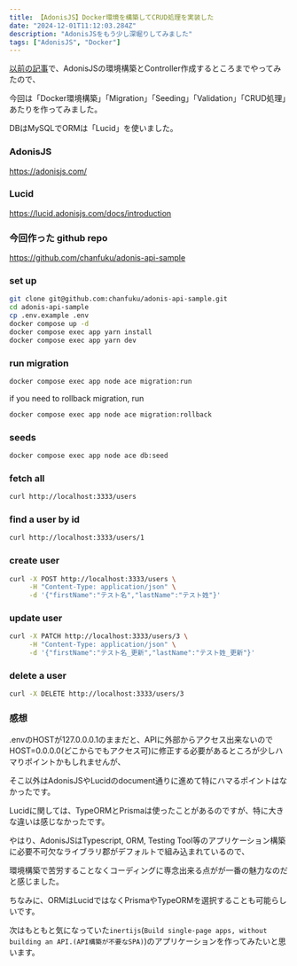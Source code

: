 ```yaml
---
title: 【AdonisJS】Docker環境を構築してCRUD処理を実装した
date: "2024-12-01T11:12:03.284Z"
description: "AdonisJSをもう少し深堀りしてみました"
tags: ["AdonisJS", "Docker"]
---
```


<a href="/20241101-adonisjs/">以前の記事</a>で、AdonisJSの環境構築とController作成するところまでやってみたので、

今回は「Docker環境構築」「Migration」「Seeding」「Validation」「CRUD処理」あたりを作ってみました。

DBはMySQLでORMは「Lucid」を使いました。

### AdonisJS

<a href="https://adonisjs.com/" target="_blank">
https://adonisjs.com/
</a>

### Lucid

<a href="https://lucid.adonisjs.com/docs/introduction" target="_blank">
https://lucid.adonisjs.com/docs/introduction
</a>

### 今回作った github repo

<a href="https://github.com/chanfuku/adonis-api-sample" target="_blank">
https://github.com/chanfuku/adonis-api-sample
</a>

### set up

```bash
git clone git@github.com:chanfuku/adonis-api-sample.git
cd adonis-api-sample
cp .env.example .env
docker compose up -d
docker compose exec app yarn install
docker compose exec app yarn dev
```

### run migration

```bash
docker compose exec app node ace migration:run
```

if you need to rollback migration, run

```bash
docker compose exec app node ace migration:rollback
```

### seeds

```bash
docker compose exec app node ace db:seed
```

### fetch all

```bash
curl http://localhost:3333/users
```

### find a user by id

```bash
curl http://localhost:3333/users/1
```

### create user

```bash
curl -X POST http://localhost:3333/users \
     -H "Content-Type: application/json" \
     -d '{"firstName":"テスト名","lastName":"テスト姓"}'
```

### update user

```bash
curl -X PATCH http://localhost:3333/users/3 \
     -H "Content-Type: application/json" \
     -d '{"firstName":"テスト名_更新","lastName":"テスト姓_更新"}'
```

### delete a user

```bash
curl -X DELETE http://localhost:3333/users/3
```

### 感想

.envのHOSTが127.0.0.0.1のままだと、APIに外部からアクセス出来ないのでHOST=0.0.0.0(どこからでもアクセス可)に修正する必要があるところが少しハマりポイントかもしれませんが、

そこ以外はAdonisJSやLucidのdocument通りに進めて特にハマるポイントはなかったです。

Lucidに関しては、TypeORMとPrismaは使ったことがあるのですが、特に大きな違いは感じなかったです。

やはり、AdonisJSはTypescript, ORM, Testing Tool等のアプリケーション構築に必要不可欠なライブラリ郡がデフォルトで組み込まれているので、

環境構築で苦労することなくコーディングに専念出来る点がが一番の魅力なのだと感じました。

ちなみに、ORMはLucidではなくPrismaやTypeORMを選択することも可能らしいです。

次はもともと気になっていた`inertijs`(`Build single-page apps, without building an API.(API構築が不要なSPA)`)のアプリケーションを作ってみたいと思います。
